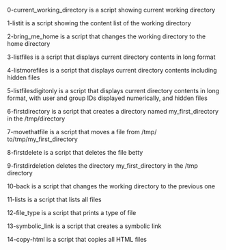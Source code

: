 0-current_working_directory is a script showing current working directory

1-listit is a script showing the content list of the working directory

2-bring_me_home is a script that changes the working directory to the home directory

3-listfiles is a script that displays current directory contents in long format

4-listmorefiles is a script that displays current directory contents including hidden files

5-listfilesdigitonly is a script that displays current directory contents in long format, with user and group IDs displayed numerically, and hidden files

6-firstdirectory is a script that creates a directory named my_first_directory in the /tmp/directory

7-movethatfile is a script that moves a file from /tmp/ to/tmp/my_first_directory

8-firstdelete is a script that deletes the file betty

9-firstdirdeletion deletes the directory my_first_directory in the /tmp directory

10-back is a script that changes the working directory to the previous one

11-lists is a script that lists all files

12-file_type is a script that prints a type of file

13-symbolic_link is a script that creates a symbolic link

14-copy-html is a script that copies all HTML files
